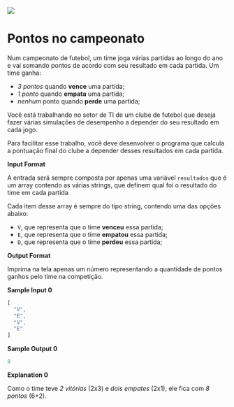 ![](https://www.hackerrank.com/wp-content/uploads/2018/08/hackerrank_logo.png)

# Pontos no campeonato

Num campeonato de futebol, um time joga várias partidas ao longo do ano e vai somando pontos de acordo com seu resultado em cada partida. Um time ganha:

* *3 pontos* quando **vence** uma partida;
* *1 ponto* quando **empata** uma partida;
* *nenhum* ponto quando **perde** uma partida;

Você está trabalhando no setor de TI de um clube de futebol que deseja fazer várias simulações de desempenho a depender do seu resultado em cada jogo.

Para facilitar esse trabalho, você deve desenvolver o programa que calcula a pontuação final do clube a depender desses resultados em cada partida.

**Input Format**

A entrada será sempre composta por apenas uma variável ``resultados`` que é um array contendo as várias strings, que definem qual foi o resultado do time em cada partida

Cada item desse array é sempre do tipo string, contendo uma das opções abaixo:

* ``V``, que representa que o time **venceu** essa partida;
* ``E``, que representa que o time **empatou** essa partida;
* ``D``, que representa que o time **perdeu** essa partida;

**Output Format**

Imprima na tela apenas um número representando a quantidade de pontos ganhos pelo time na competição.

**Sample Input 0**
```javascript
[
  "V",
  "E",
  "V",
  "E"
]
```

**Sample Output 0**
```javascript
8
```

**Explanation 0**

Como o time teve *2 vitórias* (2x3) e *dois empates* (2x1), ele fica com *8 pontos* (6+2).
